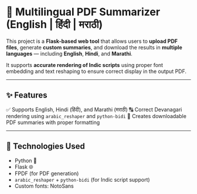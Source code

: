 

# 📝 Multilingual PDF Summarizer (English | हिंदी | मराठी)

This project is a **Flask-based web tool** that allows users to **upload PDF files**, generate **custom summaries**, and download the results in **multiple languages** — including **English**, **Hindi**, and **Marathi**.

It supports **accurate rendering of Indic scripts** using proper font embedding and text reshaping to ensure correct display in the output PDF.

---

## ✨ Features

✅ Supports English, Hindi (हिंदी), and Marathi (मराठी)
🔠 Correct Devanagari rendering using `arabic_reshaper` and `python-bidi`
📄 Creates downloadable PDF summaries with proper formatting

---

## 🔧 Technologies Used

* Python 🐍
* Flask 🌐
* FPDF (for PDF generation)
* `arabic_reshaper` + `python-bidi` (for Indic script support)
* Custom fonts: NotoSans


